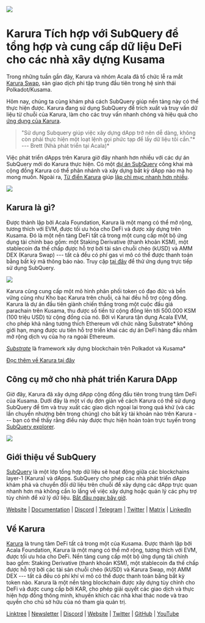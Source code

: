 ![](https://cdn-images-1.medium.com/max/1600/0*EBj5be1webNUchfi)

# Karura Tích hợp với SubQuery để tổng hợp và cung cấp dữ liệu DeFi cho các nhà xây dựng Kusama

Trong những tuần gần đây, Karura và nhóm Acala đã tổ chức lễ ra mắt [Karura Swap](https://apps.karura.network/), sàn giao dịch phi tập trung đầu tiên trong hệ sinh thái Polkadot/Kusama.

Hôm nay, chúng ta cùng khám phá cách SubQuery giúp nền tảng này có thể thực hiện được. Karura đang sử dụng SubQuery để trích xuất và truy vấn dữ liệu từ chuỗi của Karura, làm cho các truy vấn nhanh chóng và hiệu quả cho [ứng dụng của Karura](https://apps.karura.network/).

> "Sử dụng Subquery giúp việc xây dựng dApp trở nên dễ dàng, không còn phải thực hiện một loạt lệnh gọi phức tạp để lấy dữ liệu tôi cần."* --- Brett (Nhà phát triển tại Acala)*

Việc phát triển dApps trên Karura giờ đây nhanh hơn nhiều với các dự án SubQuery mới do Karura thực hiện. Có một [dự án SubQuery](https://explorer.subquery.network/subquery/AcalaNetwork/karura) công khai mà cộng đồng Karura có thể phân nhánh và xây dựng bất kỳ dApp nào mà họ mong muốn. Ngoài ra, [Từ điển Karura](https://explorer.subquery.network/subquery/AcalaNetwork/karura-dictionary) giúp [lập chỉ mục nhanh hơn nhiều](https://subquery.medium.com/subquerys-just-got-a-lot-faster-with-the-dictionary-8a7a1447574).

![](https://cdn-images-1.medium.com/max/1600/1*vvI_pI93mhe4kzSNQ2yMoQ.png)

## Karura là gì?

Được thành lập bởi Acala Foundation, Karura là một mạng có thể mở rộng, tương thích với EVM, được tối ưu hóa cho DeFi và được xây dựng trên Kusama. Đó là một nền tảng DeFi tất cả trong một cung cấp một bộ ứng dụng tài chính bao gồm: một Staking Derivative (thanh khoản KSM), một stablecoin đa thế chấp được hỗ trợ bởi tài sản chuỗi chéo (kUSD) và AMM DEX (Karura Swap) --- tất cả đều có phí gas vi mô có thể được thanh toán bằng bất kỳ mã thông báo nào. Truy cập [tại đây](http://apps.karura.network) để thử ứng dụng trực tiếp sử dụng SubQuery.

![](https://cdn-images-1.medium.com/max/1600/0*g174RcFJwJcw2ITS)

Karura cũng cung cấp một mô hình phân phối token có đạo đức và bền vững cũng như Kho bạc Karura trên chuỗi, cả hai đều hỗ trợ cộng đồng. Karura là dự án đầu tiên giành chiến thắng trong một cuộc đấu giá parachain trên Kusama, thu được số tiền từ cộng đồng lên tới 500.000 KSM (100 triệu USD) từ cộng đồng của nó. Bởi vì Karura tận dụng Acala EVM, cho phép khả năng tương thích Ethereum với chức năng Substrate* không giới hạn, mạng được ưu tiên hỗ trợ triển khai các dự án DeFi hàng đầu nhằm mở rộng dịch vụ của họ ra ngoài Ethereum.

*[Substrate](http://substrate.dev/)* là framework xây dựng blockchain trên Polkadot và Kusama*

[Đọc thêm về Karura tại đây](https://medium.com/acalanetwork/countdown-to-karura-a-deep-dive-on-the-defi-hub-of-kusama-410066fc1e1f)

## Công cụ mở cho nhà phát triển Karura DApp

Giờ đây, Karura đã xây dựng dApp cộng đồng đầu tiên trong trung tâm DeFi của Kusama. Dưới đây là một ví dụ đơn giản về cách Karura có thể sử dụng SubQuery để tìm và truy xuất các giao dịch ngoại lai trong quá khứ (và các lần chuyển nhượng bên trong chúng) cho bất kỳ tài khoản nào trên Karura --- bạn có thể thấy rằng điều này được thực hiện hoàn toàn trực tuyến trong [SubQuery explorer](https://explorer.subquery.network/subquery/AcalaNetwork/karura).

![](https://cdn-images-1.medium.com/max/1600/0*t6stH0LeQC8M5fSp)

## Giới thiệu về SubQuery

[SubQuery](https://subquery.network/) là một lớp tổng hợp dữ liệu sẽ hoạt động giữa các blockchains layer-1 (Karura) và dApps. SubQuery cho phép các nhà phát triển dApp khám phá và chuyển đổi dữ liệu trên chuỗi để xây dựng các dApp trực quan nhanh hơn mà không cần lo lắng về việc xây dựng hoặc quản lý các phụ trợ tùy chỉnh để xử lý dữ liệu. [Bắt đầu ngay bây giờ](https://doc.subquery.network/).

[Website](https://subquery.network/) | [Documentation](https://doc.subquery.network/) | [Discord](https://discord.com/invite/78zg8aBSMG) | [Telegram](https://t.me/subquerynetwork) | [Twitter](https://twitter.com/subquerynetwork) | [Matrix](https://matrix.to/#/#subquery:matrix.org) | [LinkedIn](https://www.linkedin.com/company/subquery)

## Về Karura

[Karura](http://acala.network/karura) là trung tâm DeFi tất cả trong một của Kusama. Được thành lập bởi Acala Foundation, Karura là một mạng có thể mở rộng, tương thích với EVM, được tối ưu hóa cho DeFi. Nền tảng cung cấp một bộ ứng dụng tài chính bao gồm: Staking Derivative (thanh khoản KSM), một stablecoin đa thế chấp được hỗ trợ bởi các tài sản chuỗi chéo (kUSD) và Karura Swap, một AMM DEX --- tất cả đều có phí khí vi mô có thể được thanh toán bằng bất kỳ token nào. Karura là một nền tảng blockchain được xây dựng tùy chỉnh cho DeFi và được cung cấp bởi KAR, cho phép giải quyết các giao dịch và thực hiện hợp đồng thông minh, khuyến khích các nhà khai thác node và trao quyền cho chủ sở hữu của nó tham gia quản trị.

[Linktree](http://linktr.ee/karuranetwork) | [Newsletter](https://share.hsforms.com/1X9RxkXk-R62I0VNbATaDXw4h8qc) | [Discord](https://discord.gg/vdbFVCH) | [Website](http://acala.network/karura) | [Twitter](https://twitter.com/KaruraNetwork) | [GitHub](https://github.com/AcalaNetwork/Acala) | [YouTube](http://youtube.com/c/acalanetwork)